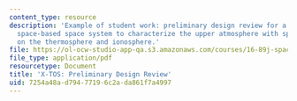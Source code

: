 ```yaml
---
content_type: resource
description: 'Example of student work: preliminary design review for a conceptual
  space-based space system to characterize the upper atmosphere with specific emphasis
  on the thermosphere and ionosphere.'
file: https://ol-ocw-studio-app-qa.s3.amazonaws.com/courses/16-89j-space-systems-engineering-spring-2007/7254a48ad79477196c2ada861f7a4997_presentation_02.pdf
file_type: application/pdf
resourcetype: Document
title: 'X-TOS: Preliminary Design Review'
uid: 7254a48a-d794-7719-6c2a-da861f7a4997
---
```

